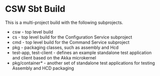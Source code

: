 CSW Sbt Build
=============

This is a multi-project build with the following subprojects.

* csw - top level build
* cs - top level build for the Configuration Service subproject
* cmd - top level build for the Command Service subproject
* pkg - packaging classes, such as assembly and Hcd
* test-app, test-client - defines an example standalone test application and client based on the Akka microkernel
* pkg/container* - another set of standalone test applications for testing Assembly and HCD packaging

